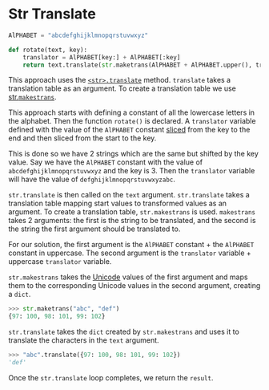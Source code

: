 # Str Translate

```python
AlPHABET = "abcdefghijklmnopqrstuvwxyz"

def rotate(text, key):
    translator = AlPHABET[key:] + AlPHABET[:key]
    return text.translate(str.maketrans(AlPHABET + AlPHABET.upper(), translator + translator.upper()))
```

This approach uses the [`<str>.translate`][translate] method.
`translate` takes a translation table as an argument.
To create a translation table we use [str.`makestrans`][maketrans].

This approach starts with defining a constant of all the lowercase letters in the alphabet.
Then the function `rotate()` is declared.
A `translator` variable defined with the value of the `AlPHABET` constant [sliced][slicing] from the key to the end and then sliced from the start to the key.

This is done so we have 2 strings which are the same but shifted by the key value.
Say we have the `AlPHABET` constant with the value of `abcdefghijklmnopqrstuvwxyz` and the key is 3.
Then the `translator` variable will have the value of `defghijklmnopqrstuvwxyzabc`.

`str.translate` is then called on the `text` argument.
`str.translate` takes a translation table mapping start values to transformed values as an argument.
To create a translation table, `str.makestrans` is used.
`makestrans` takes 2 arguments: the first is the string to be translated, and the second is the string the first argument should be translated to.

For our solution, the first argument is the `AlPHABET` constant + the `AlPHABET` constant in uppercase.
The second argument is the `translator` variable + uppercase `translator` variable.

`str.makestrans` takes the [Unicode][unicode] values of the first argument and maps them to the corresponding Unicode values in the second argument, creating a `dict`.

```python
>>> str.maketrans("abc", "def")
{97: 100, 98: 101, 99: 102}
```

`str.translate` takes the `dict` created by `str.makestrans` and uses it to translate the characters in the `text` argument.

```python
>>> "abc".translate({97: 100, 98: 101, 99: 102})
'def'
```

Once the `str.translate` loop completes, we return the `result`.

[maketrans]: https://docs.python.org/3/library/stdtypes.html#str.maketrans
[slicing]: https://www.w3schools.com/python/python_strings_slicing.asp
[translate]: https://docs.python.org/3/library/stdtypes.html#str.translate
[unicode]: https://en.wikipedia.org/wiki/Unicode
